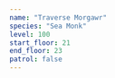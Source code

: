 ```yaml
---
name: "Traverse Morgawr"
species: "Sea Monk"
level: 100
start_floor: 21
end_floor: 23
patrol: false
---
```

